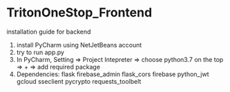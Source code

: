 # TritonOneStop_Frontend
installation guide for backend
1. install PyCharm using NetJetBeans account
2. try to run app.py
3. In PyCharm, Setting => Project Intepreter => choose python3.7 on the top => + => add required package
4. Dependencies: 
flask
firebase_admin
flask_cors
firebase
python_jwt
gcloud
sseclient
pycrypto
requests_toolbelt
